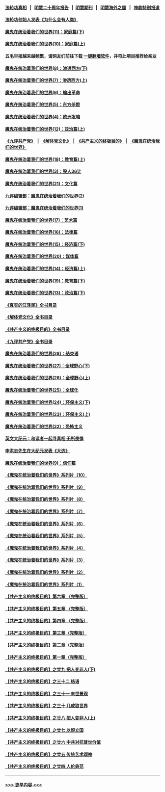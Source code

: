 #### [法轮功真相](https://github.com/gfw-breaker/truth/blob/master/README.md?t=0) &nbsp;&nbsp;|&nbsp;&nbsp; [明慧二十周年报告](https://github.com/gfw-breaker/mh-reports/blob/master/README.md?t=0) &nbsp;&nbsp;|&nbsp;&nbsp;[明慧期刊](https://github.com/gfw-breaker/mh-qikan) &nbsp;&nbsp;|&nbsp;&nbsp; [明慧海外之窗](https://github.com/gfw-breaker/mh-news/blob/master/README.md?t=0) &nbsp;&nbsp;|&nbsp;&nbsp; [神韵特别报道](https://github.com/gfw-breaker/mh-news/blob/master/shenyun.md?t=0)
#### [法轮功创始人发表《为什么会有人类》](../pages/nsc422/n13912117.md?t=03071243) 
#### [魔鬼在统治着我们的世界(11)：家庭篇(下)](../pages/nsc422/n10440961.md?t=03071243) 
#### [魔鬼在统治着我们的世界(10)：家庭篇(上)](../pages/nsc422/n10435448.md?t=03071243) 
#### 五毛举报越来越频繁，请网友们前往下载 [一键翻墙软件](https://github.com/gfw-breaker/ssr-accounts)，并将此项目推荐给亲友
#### [魔鬼在统治着我们的世界(8)：渗透西方(下)](../pages/nsc422/n10429603.md?t=03071243) 
#### [魔鬼在统治着我们的世界(7)：渗透西方(上)](../pages/nsc422/n10426013.md?t=03071243) 
#### [魔鬼在统治着我们的世界(6)：输出革命](../pages/nsc422/n10421536.md?t=03071243) 
#### [魔鬼在统治着我们的世界(5)：东方杀戮](../pages/nsc422/n10417707.md?t=03071243) 
#### [魔鬼在统治着我们的世界(4)：欧洲发端](../pages/nsc422/n10414890.md?t=03071243) 
#### [魔鬼在统治着我们的世界(12)：政治篇(上)](../pages/nsc422/n10444576.md?t=03071243) 
#### [《九评共产党》](https://github.com/begood0513/9ping.md/blob/master/README.md) &nbsp;|&nbsp; [《解体党文化》](../../../../jtdwh.md/blob/master/README.md)  &nbsp;|&nbsp; [《共产主义的终极目的》](../../../../gczydzjmd.md/blob/master/README.md) &nbsp;|&nbsp; [《魔鬼在统治我们的世界》](../../../../mgztzwmdsj.md/blob/master/README.md) 
#### [魔鬼在统治着我们的世界(18)：教育篇(上)](../pages/nsc422/n10526970.md?t=03071243) 
#### [魔鬼在统治着我们的世界(3)：毁人36计](../pages/nsc422/n10411583.md?t=03071243) 
#### [魔鬼在统治着我们的世界(21)：文化篇](../pages/nsc422/n10597706.md?t=03071243) 
#### [九评编辑部：魔鬼在统治着我们的世界(2)](../pages/nsc422/n10410036.md?t=03071243) 
#### [九评编辑部：魔鬼在统治着我们的世界(1)](../pages/nsc422/n10406825.md?t=03071243) 
#### [魔鬼在统治着我们的世界(17)：艺术篇](../pages/nsc422/n10499093.md?t=03071243) 
#### [魔鬼在统治着我们的世界(16)：法律篇](../pages/nsc422/n10485969.md?t=03071243) 
#### [魔鬼在统治着我们的世界(15)：经济篇(下)](../pages/nsc422/n10469975.md?t=03071243) 
#### [魔鬼在统治着我们的世界(20)：媒体篇](../pages/nsc422/n10586579.md?t=03071243) 
#### [魔鬼在统治着我们的世界(14)：经济篇(上)](../pages/nsc422/n10457370.md?t=03071243) 
#### [魔鬼在统治着我们的世界(19)：教育篇(下)](../pages/nsc422/n10564808.md?t=03071243) 
#### [魔鬼在统治着我们的世界(13)：政治篇(下)](../pages/nsc422/n10448270.md?t=03071243) 
#### [《真实的江泽民》全书目录](../pages/nsc422/n13721399.md?t=03071243) 
#### [《解体党文化》全书目录](../pages/nsc422/n13721157.md?t=03071243) 
#### [《共产主义的终极目的》全书目录](../pages/nsc422/n13721048.md?t=03071243) 
#### [《九评共产党》全书目录](../pages/nsc422/n13708085.md?t=03071243) 
#### [魔鬼在统治着我们的世界(28)：结束语](../pages/nsc422/n10936246.md?t=03071243) 
#### [魔鬼在统治着我们的世界(27)：全球野心(下)](../pages/nsc422/n10928319.md?t=03071243) 
#### [魔鬼在统治着我们的世界(26)：全球野心(上)](../pages/nsc422/n10900318.md?t=03071243) 
#### [魔鬼在统治着我们的世界(25)：全球化](../pages/nsc422/n10788205.md?t=03071243) 
#### [魔鬼在统治着我们的世界(24)：环保主义(下)](../pages/nsc422/n10695307.md?t=03071243) 
#### [魔鬼在统治着我们的世界(23)：环保主义(上)](../pages/nsc422/n10688613.md?t=03071243) 
#### [魔鬼在统治着我们的世界(22)：恐怖主义](../pages/nsc422/n10614727.md?t=03071243) 
#### [英文大纪元：和读者一起寻真相 无所畏惧](../pages/nsc422/n12542027.md?t=03071243) 
#### [李洪志先生在大纪元发表《大选》](../pages/nsc422/n12534746.md?t=03071243) 
#### [魔鬼在统治着我们的世界(9)：信仰篇](../pages/nsc422/n10432159.md?t=03071243) 
#### [《魔鬼在统治着我们的世界》系列片（10）](../pages/nsc422/n12292670.md?t=03071243) 
#### [《魔鬼在统治着我们的世界》系列片（9）](../pages/nsc422/n12290859.md?t=03071243) 
#### [《魔鬼在统治着我们的世界》系列片（8）](../pages/nsc422/n12287445.md?t=03071243) 
#### [《魔鬼在统治着我们的世界》系列片（7）](../pages/nsc422/n12283425.md?t=03071243) 
#### [《魔鬼在统治着我们的世界》系列片（6）](../pages/nsc422/n12282314.md?t=03071243) 
#### [《魔鬼在统治着我们的世界》系列片（5）](../pages/nsc422/n12281419.md?t=03071243) 
#### [《魔鬼在统治着我们的世界》系列片（4）](../pages/nsc422/n12274024.md?t=03071243) 
#### [《魔鬼在统治着我们的世界》系列片（3）](../pages/nsc422/n12271322.md?t=03071243) 
#### [《魔鬼在统治着我们的世界》系列片（2）](../pages/nsc422/n12269049.md?t=03071243) 
#### [《魔鬼在统治着我们的世界》系列片（1）](../pages/nsc422/n12267575.md?t=03071243) 
#### [【共产主义的终极目的】第六章 （完整版）](../pages/nsc422/n11428913.md?t=03071243) 
#### [【共产主义的终极目的】第五章 （完整版）](../pages/nsc422/n11428912.md?t=03071243) 
#### [【共产主义的终极目的】第四章 （完整版）](../pages/nsc422/n11428907.md?t=03071243) 
#### [【共产主义的终极目的】第三章（完整版）](../pages/nsc422/n11428848.md?t=03071243) 
#### [【共产主义的终极目的】第二章（完整版）](../pages/nsc422/n11428831.md?t=03071243) 
#### [【共产主义的终极目的】第一章（完整版）](../pages/nsc422/n11417651.md?t=03071243) 
#### [【共产主义的终极目的】之廿九 把人变非人(下)](../pages/nsc422/n11344140.md?t=03071243) 
#### [【共产主义的终极目的】之三十二 结语](../pages/nsc422/n11360535.md?t=03071243) 
#### [【共产主义的终极目的】之三十一 末世景观](../pages/nsc422/n11351129.md?t=03071243) 
#### [【共产主义的终极目的】之三十 几成狼世界](../pages/nsc422/n11348280.md?t=03071243) 
#### [【共产主义的终极目的】之廿八 把人变非人(上)](../pages/nsc422/n11340492.md?t=03071243) 
#### [【共产主义的终极目的】之廿七 以恨立国](../pages/nsc422/n11336944.md?t=03071243) 
#### [【共产主义的终极目的】之廿六 中共对抗普世价值](../pages/nsc422/n11324785.md?t=03071243) 
#### [【共产主义的终极目的】之廿五 传统艺术颂神](../pages/nsc422/n11296396.md?t=03071243) 
#### [【共产主义的终极目的】之廿四 人伦典范](../pages/nsc422/n11296397.md?t=03071243) 

----
#### [ >>> 更早内容 <<< ](../indexes/nsc422-earlier.md)
